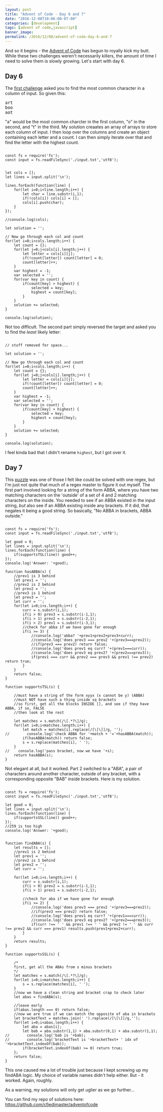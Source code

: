 ```yaml
---
layout: post
title: "Advent of Code - Day 6 and 7"
date: "2016-12-08T10:06:00-07:00"
categories: [development]
tags: [advent of code,javascript]
banner_image: 
permalink: /2016/12/08/advent-of-code-day-6-and-7
---
```


And so it begins - the [Advent of Code](http://adventofcode.com/) has begun to royally kick my butt. While these two challenges
weren't necessarily killers, the amount of time I need to solve them is slowly growing. Let's start with day 6.

Day 6
---

The [first challenge](http://adventofcode.com/2016/day/6) asked you to find the most common character in a column of input. So given this:

<pre>
art
boo
aot
</pre>

"a" would be the most common charcter in the first column, "o" in the second, and "t" in the third. My solution creaates an 
array of arrays to store each column of input. I then loop over the columns and create an object containing 
each letter and a count. I can then simply iterate over that and find the letter with the highest count.

<pre><code class="language-javascript">
const fs = require(&#x27;fs&#x27;);
const input = fs.readFileSync(&#x27;.&#x2F;input.txt&#x27;,&#x27;utf8&#x27;);


let cols = [];
let lines = input.split(&#x27;\n&#x27;);

lines.forEach(function(line) {
    for(let i=0;i&lt;line.length;i++) {
        let char = line.substr(i,1);
        if(!cols[i]) cols[i] = [];
        cols[i].push(char);
    }
});

&#x2F;&#x2F;console.log(cols);

let solution = &#x27;&#x27;;

&#x2F;&#x2F; Now go through each col and count
for(let i=0;i&lt;cols.length;i++) {
    let count = {};
    for(let j=0;j&lt;cols[i].length;j++) {
        let letter = cols[i][j];
        if(!count[letter]) count[letter] = 0;
        count[letter]++;
    }
    var highest = -1;
    var selected = &#x27;&#x27;;
    for(var key in count) {
        if(count[key] &gt; highest) {
            selected = key;
            highest = count[key];
        }
    }
    solution += selected;
}

console.log(solution);
</code></pre>

Not too difficult. The second part simply reversed the target and asked you to find the *least* likely letter:

<pre><code class="language-javascript">
// stuff removed for space...

let solution = &#x27;&#x27;;

&#x2F;&#x2F; Now go through each col and count
for(let i=0;i&lt;cols.length;i++) {
    let count = {};
    for(let j=0;j&lt;cols[i].length;j++) {
        let letter = cols[i][j];
        if(!count[letter]) count[letter] = 0;
        count[letter]++;
    }
    var highest = -1;
    var selected = &#x27;&#x27;;
    for(var key in count) {
        if(count[key] &gt; highest) {
            selected = key;
            highest = count[key];
        }
    }
    solution += selected;
}

console.log(solution);
</code></pre>

I feel kinda bad that I didn't rename `highest`, but I got over it.

Day 7
---

This [puzzle](http://adventofcode.com/2016/day/7) was one of those I felt like could be solved with one regex, 
but I'm just not quite that much of a regex master to figure it out myself. The first part involved looking for
a string of the form ABBA, where you have two matching characters on the 'outside' of a set of 4 and 2 matching
characters on the inside. You needed to see if an ABBA existed in the input string, *but* also see if an ABBA
existing inside any brackets. If it did, that negates it being a good string. So basically, "No ABBA in brackets, 
ABBA outside."

<pre><code class="language-javascript">
const fs = require(&#x27;fs&#x27;);
const input = fs.readFileSync(&#x27;.&#x2F;input.txt&#x27;,&#x27;utf8&#x27;);

let good = 0;
let lines = input.split(&#x27;\n&#x27;);
lines.forEach(function(line) {
    if(supportsTSL(line)) good++;
});
console.log(&#x27;Answer: &#x27;+good);

function hasABBA(s) {
    &#x2F;&#x2F;prev1 is 3 behind
    let prev1 = &#x27;&#x27;;
    &#x2F;&#x2F;prev2 is 2 behind
    let prev2 = &#x27;&#x27;;
    &#x2F;&#x2F;prev3 is 1 behind
    let prev3 = &#x27;&#x27;;
    let curr = &#x27;&#x27;;
    for(let i=0;i&lt;s.length;i++) {
        curr = s.substr(i,1);
        if(i &gt; 0) prev3 = s.substr(i-1,1);
        if(i &gt; 1) prev2 = s.substr(i-2,1);
        if(i &gt; 2) prev1 = s.substr(i-3,1);
        &#x2F;&#x2F;check for abba if we have gone far enough
        if(i &gt;= 3) {
            &#x2F;&#x2F;console.log(&#x27;abba? &#x27;+prev1+prev2+prev3+curr);
            &#x2F;&#x2F;console.log(&#x27;does prev3 === prev2 &#x27;+(prev3===prev2));
            &#x2F;&#x2F;if(prev3 === prev2) return false;
            &#x2F;&#x2F;console.log(&#x27;does prev1 eq curr? &#x27;+(prev1===curr));
            &#x2F;&#x2F;console.log(&#x27;does prev3 eq prev2? &#x27;+(prev2===prev3));
            if(prev1 === curr &amp;&amp; prev2 === prev3 &amp;&amp; prev1 !== prev2) return true;
        }
    }
    return false;
}

function supportsTSL(s) {

    &#x2F;&#x2F;must have a string of the form xyyx (x cannot be y) (ABBA)
    &#x2F;&#x2F;must NOT have such a thing inside sq brackets
    &#x2F;&#x2F;so first, get all the blocks INSIDE [], and see if they have ABBA, if so, FALSE
    &#x2F;&#x2F;then look at the rest  

    let matches = s.match(&#x2F;\[.*?\]&#x2F;g);
    for(let i=0;i&lt;matches.length;i++) {
        let match = matches[i].replace(&#x2F;[\[\]]&#x2F;g, &#x27;&#x27;);
&#x2F;&#x2F;        console.log(&#x27;check ABBA for &#x27;+match + &#x27;=&#x27;+hasABBA(match));
        if(hasABBA(match)) return false;
        s = s.replace(matches[i], &#x27; &#x27;);
    }
&#x2F;&#x2F;    console.log(&#x27;pass bracket, now we have &#x27;+s);
    return hasABBA(s);
}
</code></pre>

Not elegant at all, but it worked. Part 2 switched to a "ABA", a pair of characters around another character, outside
of any bracket, with a corresponding opposite "BAB" inside brackets. Here is my solution.

<pre><code class="language-javascript">
const fs = require(&#x27;fs&#x27;);
const input = fs.readFileSync(&#x27;.&#x2F;input.txt&#x27;,&#x27;utf8&#x27;);

let good = 0;
let lines = input.split(&#x27;\n&#x27;);
lines.forEach(function(line) {
    if(supportsSSL(line)) good++;
});
&#x2F;&#x2F;259 is too high
console.log(&#x27;Answer: &#x27;+good);


function findABA(s) {
    let results = [];
    &#x2F;&#x2F;prev1 is 2 behind
    let prev1 = &#x27;&#x27;;
    &#x2F;&#x2F;prev2 is 1 behind
    let prev2 = &#x27;&#x27;;
    let curr = &#x27;&#x27;;

    for(let i=0;i&lt;s.length;i++) {
        curr = s.substr(i,1);
        if(i &gt; 0) prev2 = s.substr(i-1,1);
        if(i &gt; 1) prev1 = s.substr(i-2,1);

        &#x2F;&#x2F;check for aba if we have gone far enough
        if(i &gt;= 2) {
            &#x2F;&#x2F;console.log(&#x27;does prev3 === prev2 &#x27;+(prev3===prev2));
            &#x2F;&#x2F;if(prev3 === prev2) return false;
            &#x2F;&#x2F;console.log(&#x27;does prev1 eq curr? &#x27;+(prev1===curr));
            &#x2F;&#x2F;console.log(&#x27;does prev3 eq prev2? &#x27;+(prev2===prev3));
            if(curr !== &#x27; &#x27; &amp;&amp; prev1 !== &#x27; &#x27; &amp;&amp; prev2 != &#x27; &#x27; &amp;&amp; curr !== prev2 &amp;&amp; curr === prev1) results.push(prev1+prev2+curr);
        }
    }
    return results;
}

function supportsSSL(s) {

    &#x2F;*
    first, get all the ABAs from s minus brackets
    *&#x2F;
    let matches = s.match(&#x2F;\[.*?\]&#x2F;g);
    for(let i=0;i&lt;matches.length;i++) {
        s = s.replace(matches[i], &#x27; &#x27;);
    }
    &#x2F;&#x2F;now we have a clean string and bracket crap to check later
    let abas = findABA(s);

    &#x2F;&#x2F;leave early
    if(abas.length === 0) return false;
    &#x2F;&#x2F;now we are true if we can match the opposite of aba in brackets
    let bracketText = matches.join(&#x27; &#x27;).replace(&#x2F;[\[\]]&#x2F;g,&#x27;&#x27;);
    for(let i=0;i&lt;abas.length;i++) {
        let aba = abas[i];
        let bab = aba.substr(1,1) + aba.substr(0,1) + aba.substr(1,1);
&#x2F;&#x2F;        console.log(&#x27;bab is &#x27;+bab);
&#x2F;&#x2F;        console.log(&#x27;bracketText is &#x27;+bracketText+ &#x27; idx of &#x27;+bracketText.indexOf(bab));
        if(bracketText.indexOf(bab) &gt;= 0) return true;
    };
    return false;
}
</code></pre>

This one caused me a lot of trouble just because I kept screwing up my findABA logic. My choice of variable names didn't
help either. But - it worked. Again, roughly.

As a warning, my solutions will only get uglier as we go further...

You can find my repo of solutions here: https://github.com/cfjedimaster/adventofcode
